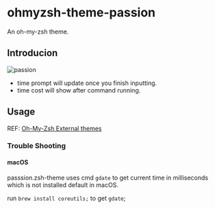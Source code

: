 # ohmyzsh-theme-passion
An oh-my-zsh theme.

## Introducion
![passion](https://raw.githubusercontent.com/ChesterYue/ohmyzsh-theme-passion/master/passion.gif)

* time prompt will update once you finish inputting.
* time cost will show after command running.

## Usage
REF: [Oh-My-Zsh External themes](https://github.com/ohmyzsh/ohmyzsh/wiki/External-themes)

### Trouble Shooting

#### macOS
passsion.zsh-theme uses cmd ```gdate``` to get current time in milliseconds which is not installed default in macOS.

run ```brew install coreutils;``` to get ```gdate```;